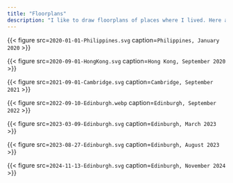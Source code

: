```yaml
---
title: "Floorplans"
description: "I like to draw floorplans of places where I lived. Here are some of them."
---
```


{{< figure src=`2020-01-01-Philippines.svg` caption=`Philippines, January 2020` >}}

{{< figure src=`2020-09-01-HongKong.svg` caption=`Hong Kong, September 2020` >}}

{{< figure src=`2021-09-01-Cambridge.svg` caption=`Cambridge, September 2021` >}}

{{< figure src=`2022-09-10-Edinburgh.webp` caption=`Edinburgh, September 2022` >}}

{{< figure src=`2023-03-09-Edinburgh.svg` caption=`Edinburgh, March 2023` >}}

{{< figure src=`2023-08-27-Edinburgh.svg` caption=`Edinburgh, August 2023` >}}

{{< figure src=`2024-11-13-Edinburgh.svg` caption=`Edinburgh, November 2024` >}}
